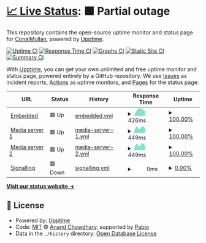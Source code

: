 # [📈 Live Status](https://ConalMullan.github.io/ds-embedded-test): <!--live status--> **🟧 Partial outage**

This repository contains the open-source uptime monitor and status page for [ConalMullan](https://ConalMullan.github.io/ds-embedded-test), powered by [Upptime](https://github.com/upptime/upptime).

[![Uptime CI](https://github.com/ConalMullan/ds-embedded-test/workflows/Uptime%20CI/badge.svg)](https://github.com/ConalMullan/ds-embedded-test/actions?query=workflow%3A%22Uptime+CI%22)
[![Response Time CI](https://github.com/ConalMullan/ds-embedded-test/workflows/Response%20Time%20CI/badge.svg)](https://github.com/ConalMullan/ds-embedded-test/actions?query=workflow%3A%22Response+Time+CI%22)
[![Graphs CI](https://github.com/ConalMullan/ds-embedded-test/workflows/Graphs%20CI/badge.svg)](https://github.com/ConalMullan/ds-embedded-test/actions?query=workflow%3A%22Graphs+CI%22)
[![Static Site CI](https://github.com/ConalMullan/ds-embedded-test/workflows/Static%20Site%20CI/badge.svg)](https://github.com/ConalMullan/ds-embedded-test/actions?query=workflow%3A%22Static+Site+CI%22)
[![Summary CI](https://github.com/ConalMullan/ds-embedded-test/workflows/Summary%20CI/badge.svg)](https://github.com/ConalMullan/ds-embedded-test/actions?query=workflow%3A%22Summary+CI%22)

With [Upptime](https://upptime.js.org), you can get your own unlimited and free uptime monitor and status page, powered entirely by a GitHub repository. We use [Issues](https://github.com/ConalMullan/ds-embedded-test/issues) as incident reports, [Actions](https://github.com/ConalMullan/ds-embedded-test/actions) as uptime monitors, and [Pages](https://ConalMullan.github.io/ds-embedded-test) for the status page.

<!--start: status pages-->
<!-- This summary is generated by Upptime (https://github.com/upptime/upptime) -->
<!-- Do not edit this manually, your changes will be overwritten -->
<!-- prettier-ignore -->
| URL | Status | History | Response Time | Uptime |
| --- | ------ | ------- | ------------- | ------ |
| <img alt="" src="https://icons.duckduckgo.com/ip3/dashboard.digitalsamba.com.ico" height="13"> [Embedded](https://dashboard.digitalsamba.com) | 🟩 Up | [embedded.yml](https://github.com/ConalMullan/ds-embedded-test/commits/HEAD/history/embedded.yml) | <details><summary><img alt="Response time graph" src="./graphs/embedded/response-time-week.png" height="20"> 426ms</summary><br><a href="https://ConalMullan.github.io/ds-embedded-test/history/embedded"><img alt="Response time 426" src="https://img.shields.io/endpoint?url=https%3A%2F%2Fraw.githubusercontent.com%2FConalMullan%2Fds-embedded-test%2FHEAD%2Fapi%2Fembedded%2Fresponse-time.json"></a><br><a href="https://ConalMullan.github.io/ds-embedded-test/history/embedded"><img alt="24-hour response time 492" src="https://img.shields.io/endpoint?url=https%3A%2F%2Fraw.githubusercontent.com%2FConalMullan%2Fds-embedded-test%2FHEAD%2Fapi%2Fembedded%2Fresponse-time-day.json"></a><br><a href="https://ConalMullan.github.io/ds-embedded-test/history/embedded"><img alt="7-day response time 426" src="https://img.shields.io/endpoint?url=https%3A%2F%2Fraw.githubusercontent.com%2FConalMullan%2Fds-embedded-test%2FHEAD%2Fapi%2Fembedded%2Fresponse-time-week.json"></a><br><a href="https://ConalMullan.github.io/ds-embedded-test/history/embedded"><img alt="30-day response time 426" src="https://img.shields.io/endpoint?url=https%3A%2F%2Fraw.githubusercontent.com%2FConalMullan%2Fds-embedded-test%2FHEAD%2Fapi%2Fembedded%2Fresponse-time-month.json"></a><br><a href="https://ConalMullan.github.io/ds-embedded-test/history/embedded"><img alt="1-year response time 426" src="https://img.shields.io/endpoint?url=https%3A%2F%2Fraw.githubusercontent.com%2FConalMullan%2Fds-embedded-test%2FHEAD%2Fapi%2Fembedded%2Fresponse-time-year.json"></a></details> | <details><summary><a href="https://ConalMullan.github.io/ds-embedded-test/history/embedded">100.00%</a></summary><a href="https://ConalMullan.github.io/ds-embedded-test/history/embedded"><img alt="All-time uptime 100.00%" src="https://img.shields.io/endpoint?url=https%3A%2F%2Fraw.githubusercontent.com%2FConalMullan%2Fds-embedded-test%2FHEAD%2Fapi%2Fembedded%2Fuptime.json"></a><br><a href="https://ConalMullan.github.io/ds-embedded-test/history/embedded"><img alt="24-hour uptime 100.00%" src="https://img.shields.io/endpoint?url=https%3A%2F%2Fraw.githubusercontent.com%2FConalMullan%2Fds-embedded-test%2FHEAD%2Fapi%2Fembedded%2Fuptime-day.json"></a><br><a href="https://ConalMullan.github.io/ds-embedded-test/history/embedded"><img alt="7-day uptime 100.00%" src="https://img.shields.io/endpoint?url=https%3A%2F%2Fraw.githubusercontent.com%2FConalMullan%2Fds-embedded-test%2FHEAD%2Fapi%2Fembedded%2Fuptime-week.json"></a><br><a href="https://ConalMullan.github.io/ds-embedded-test/history/embedded"><img alt="30-day uptime 100.00%" src="https://img.shields.io/endpoint?url=https%3A%2F%2Fraw.githubusercontent.com%2FConalMullan%2Fds-embedded-test%2FHEAD%2Fapi%2Fembedded%2Fuptime-month.json"></a><br><a href="https://ConalMullan.github.io/ds-embedded-test/history/embedded"><img alt="1-year uptime 100.00%" src="https://img.shields.io/endpoint?url=https%3A%2F%2Fraw.githubusercontent.com%2FConalMullan%2Fds-embedded-test%2FHEAD%2Fapi%2Fembedded%2Fuptime-year.json"></a></details>
| <img alt="" src="https://icons.duckduckgo.com/ip3/mediastream1.prod.monza-eu.wbcnf.net.ico" height="13"> [Media server 1](https://mediastream1.prod.monza-eu.wbcnf.net/mediaserver1/info) | 🟩 Up | [media-server-1.yml](https://github.com/ConalMullan/ds-embedded-test/commits/HEAD/history/media-server-1.yml) | <details><summary><img alt="Response time graph" src="./graphs/media-server-1/response-time-week.png" height="20"> 449ms</summary><br><a href="https://ConalMullan.github.io/ds-embedded-test/history/media-server-1"><img alt="Response time 449" src="https://img.shields.io/endpoint?url=https%3A%2F%2Fraw.githubusercontent.com%2FConalMullan%2Fds-embedded-test%2FHEAD%2Fapi%2Fmedia-server-1%2Fresponse-time.json"></a><br><a href="https://ConalMullan.github.io/ds-embedded-test/history/media-server-1"><img alt="24-hour response time 530" src="https://img.shields.io/endpoint?url=https%3A%2F%2Fraw.githubusercontent.com%2FConalMullan%2Fds-embedded-test%2FHEAD%2Fapi%2Fmedia-server-1%2Fresponse-time-day.json"></a><br><a href="https://ConalMullan.github.io/ds-embedded-test/history/media-server-1"><img alt="7-day response time 449" src="https://img.shields.io/endpoint?url=https%3A%2F%2Fraw.githubusercontent.com%2FConalMullan%2Fds-embedded-test%2FHEAD%2Fapi%2Fmedia-server-1%2Fresponse-time-week.json"></a><br><a href="https://ConalMullan.github.io/ds-embedded-test/history/media-server-1"><img alt="30-day response time 449" src="https://img.shields.io/endpoint?url=https%3A%2F%2Fraw.githubusercontent.com%2FConalMullan%2Fds-embedded-test%2FHEAD%2Fapi%2Fmedia-server-1%2Fresponse-time-month.json"></a><br><a href="https://ConalMullan.github.io/ds-embedded-test/history/media-server-1"><img alt="1-year response time 449" src="https://img.shields.io/endpoint?url=https%3A%2F%2Fraw.githubusercontent.com%2FConalMullan%2Fds-embedded-test%2FHEAD%2Fapi%2Fmedia-server-1%2Fresponse-time-year.json"></a></details> | <details><summary><a href="https://ConalMullan.github.io/ds-embedded-test/history/media-server-1">100.00%</a></summary><a href="https://ConalMullan.github.io/ds-embedded-test/history/media-server-1"><img alt="All-time uptime 100.00%" src="https://img.shields.io/endpoint?url=https%3A%2F%2Fraw.githubusercontent.com%2FConalMullan%2Fds-embedded-test%2FHEAD%2Fapi%2Fmedia-server-1%2Fuptime.json"></a><br><a href="https://ConalMullan.github.io/ds-embedded-test/history/media-server-1"><img alt="24-hour uptime 100.00%" src="https://img.shields.io/endpoint?url=https%3A%2F%2Fraw.githubusercontent.com%2FConalMullan%2Fds-embedded-test%2FHEAD%2Fapi%2Fmedia-server-1%2Fuptime-day.json"></a><br><a href="https://ConalMullan.github.io/ds-embedded-test/history/media-server-1"><img alt="7-day uptime 100.00%" src="https://img.shields.io/endpoint?url=https%3A%2F%2Fraw.githubusercontent.com%2FConalMullan%2Fds-embedded-test%2FHEAD%2Fapi%2Fmedia-server-1%2Fuptime-week.json"></a><br><a href="https://ConalMullan.github.io/ds-embedded-test/history/media-server-1"><img alt="30-day uptime 100.00%" src="https://img.shields.io/endpoint?url=https%3A%2F%2Fraw.githubusercontent.com%2FConalMullan%2Fds-embedded-test%2FHEAD%2Fapi%2Fmedia-server-1%2Fuptime-month.json"></a><br><a href="https://ConalMullan.github.io/ds-embedded-test/history/media-server-1"><img alt="1-year uptime 100.00%" src="https://img.shields.io/endpoint?url=https%3A%2F%2Fraw.githubusercontent.com%2FConalMullan%2Fds-embedded-test%2FHEAD%2Fapi%2Fmedia-server-1%2Fuptime-year.json"></a></details>
| <img alt="" src="https://icons.duckduckgo.com/ip3/mediastream2.prod.monza-eu.wbcnf.net.ico" height="13"> [Media server 2](https://mediastream2.prod.monza-eu.wbcnf.net/mediaserver1/info) | 🟩 Up | [media-server-2.yml](https://github.com/ConalMullan/ds-embedded-test/commits/HEAD/history/media-server-2.yml) | <details><summary><img alt="Response time graph" src="./graphs/media-server-2/response-time-week.png" height="20"> 449ms</summary><br><a href="https://ConalMullan.github.io/ds-embedded-test/history/media-server-2"><img alt="Response time 449" src="https://img.shields.io/endpoint?url=https%3A%2F%2Fraw.githubusercontent.com%2FConalMullan%2Fds-embedded-test%2FHEAD%2Fapi%2Fmedia-server-2%2Fresponse-time.json"></a><br><a href="https://ConalMullan.github.io/ds-embedded-test/history/media-server-2"><img alt="24-hour response time 530" src="https://img.shields.io/endpoint?url=https%3A%2F%2Fraw.githubusercontent.com%2FConalMullan%2Fds-embedded-test%2FHEAD%2Fapi%2Fmedia-server-2%2Fresponse-time-day.json"></a><br><a href="https://ConalMullan.github.io/ds-embedded-test/history/media-server-2"><img alt="7-day response time 449" src="https://img.shields.io/endpoint?url=https%3A%2F%2Fraw.githubusercontent.com%2FConalMullan%2Fds-embedded-test%2FHEAD%2Fapi%2Fmedia-server-2%2Fresponse-time-week.json"></a><br><a href="https://ConalMullan.github.io/ds-embedded-test/history/media-server-2"><img alt="30-day response time 449" src="https://img.shields.io/endpoint?url=https%3A%2F%2Fraw.githubusercontent.com%2FConalMullan%2Fds-embedded-test%2FHEAD%2Fapi%2Fmedia-server-2%2Fresponse-time-month.json"></a><br><a href="https://ConalMullan.github.io/ds-embedded-test/history/media-server-2"><img alt="1-year response time 449" src="https://img.shields.io/endpoint?url=https%3A%2F%2Fraw.githubusercontent.com%2FConalMullan%2Fds-embedded-test%2FHEAD%2Fapi%2Fmedia-server-2%2Fresponse-time-year.json"></a></details> | <details><summary><a href="https://ConalMullan.github.io/ds-embedded-test/history/media-server-2">100.00%</a></summary><a href="https://ConalMullan.github.io/ds-embedded-test/history/media-server-2"><img alt="All-time uptime 100.00%" src="https://img.shields.io/endpoint?url=https%3A%2F%2Fraw.githubusercontent.com%2FConalMullan%2Fds-embedded-test%2FHEAD%2Fapi%2Fmedia-server-2%2Fuptime.json"></a><br><a href="https://ConalMullan.github.io/ds-embedded-test/history/media-server-2"><img alt="24-hour uptime 100.00%" src="https://img.shields.io/endpoint?url=https%3A%2F%2Fraw.githubusercontent.com%2FConalMullan%2Fds-embedded-test%2FHEAD%2Fapi%2Fmedia-server-2%2Fuptime-day.json"></a><br><a href="https://ConalMullan.github.io/ds-embedded-test/history/media-server-2"><img alt="7-day uptime 100.00%" src="https://img.shields.io/endpoint?url=https%3A%2F%2Fraw.githubusercontent.com%2FConalMullan%2Fds-embedded-test%2FHEAD%2Fapi%2Fmedia-server-2%2Fuptime-week.json"></a><br><a href="https://ConalMullan.github.io/ds-embedded-test/history/media-server-2"><img alt="30-day uptime 100.00%" src="https://img.shields.io/endpoint?url=https%3A%2F%2Fraw.githubusercontent.com%2FConalMullan%2Fds-embedded-test%2FHEAD%2Fapi%2Fmedia-server-2%2Fuptime-month.json"></a><br><a href="https://ConalMullan.github.io/ds-embedded-test/history/media-server-2"><img alt="1-year uptime 100.00%" src="https://img.shields.io/endpoint?url=https%3A%2F%2Fraw.githubusercontent.com%2FConalMullan%2Fds-embedded-test%2FHEAD%2Fapi%2Fmedia-server-2%2Fuptime-year.json"></a></details>
| <img alt="" src="https://icons.duckduckgo.com/ip3/datastream1.digitalsamba.com.ico" height="13"> [Signalling](wss://datastream1.digitalsamba.com/ws) | 🟥 Down | [signalling.yml](https://github.com/ConalMullan/ds-embedded-test/commits/HEAD/history/signalling.yml) | <details><summary><img alt="Response time graph" src="./graphs/signalling/response-time-week.png" height="20"> 0ms</summary><br><a href="https://ConalMullan.github.io/ds-embedded-test/history/signalling"><img alt="Response time 0" src="https://img.shields.io/endpoint?url=https%3A%2F%2Fraw.githubusercontent.com%2FConalMullan%2Fds-embedded-test%2FHEAD%2Fapi%2Fsignalling%2Fresponse-time.json"></a><br><a href="https://ConalMullan.github.io/ds-embedded-test/history/signalling"><img alt="24-hour response time 0" src="https://img.shields.io/endpoint?url=https%3A%2F%2Fraw.githubusercontent.com%2FConalMullan%2Fds-embedded-test%2FHEAD%2Fapi%2Fsignalling%2Fresponse-time-day.json"></a><br><a href="https://ConalMullan.github.io/ds-embedded-test/history/signalling"><img alt="7-day response time 0" src="https://img.shields.io/endpoint?url=https%3A%2F%2Fraw.githubusercontent.com%2FConalMullan%2Fds-embedded-test%2FHEAD%2Fapi%2Fsignalling%2Fresponse-time-week.json"></a><br><a href="https://ConalMullan.github.io/ds-embedded-test/history/signalling"><img alt="30-day response time 0" src="https://img.shields.io/endpoint?url=https%3A%2F%2Fraw.githubusercontent.com%2FConalMullan%2Fds-embedded-test%2FHEAD%2Fapi%2Fsignalling%2Fresponse-time-month.json"></a><br><a href="https://ConalMullan.github.io/ds-embedded-test/history/signalling"><img alt="1-year response time 0" src="https://img.shields.io/endpoint?url=https%3A%2F%2Fraw.githubusercontent.com%2FConalMullan%2Fds-embedded-test%2FHEAD%2Fapi%2Fsignalling%2Fresponse-time-year.json"></a></details> | <details><summary><a href="https://ConalMullan.github.io/ds-embedded-test/history/signalling">0.00%</a></summary><a href="https://ConalMullan.github.io/ds-embedded-test/history/signalling"><img alt="All-time uptime 0.00%" src="https://img.shields.io/endpoint?url=https%3A%2F%2Fraw.githubusercontent.com%2FConalMullan%2Fds-embedded-test%2FHEAD%2Fapi%2Fsignalling%2Fuptime.json"></a><br><a href="https://ConalMullan.github.io/ds-embedded-test/history/signalling"><img alt="24-hour uptime 0.00%" src="https://img.shields.io/endpoint?url=https%3A%2F%2Fraw.githubusercontent.com%2FConalMullan%2Fds-embedded-test%2FHEAD%2Fapi%2Fsignalling%2Fuptime-day.json"></a><br><a href="https://ConalMullan.github.io/ds-embedded-test/history/signalling"><img alt="7-day uptime 0.00%" src="https://img.shields.io/endpoint?url=https%3A%2F%2Fraw.githubusercontent.com%2FConalMullan%2Fds-embedded-test%2FHEAD%2Fapi%2Fsignalling%2Fuptime-week.json"></a><br><a href="https://ConalMullan.github.io/ds-embedded-test/history/signalling"><img alt="30-day uptime 0.00%" src="https://img.shields.io/endpoint?url=https%3A%2F%2Fraw.githubusercontent.com%2FConalMullan%2Fds-embedded-test%2FHEAD%2Fapi%2Fsignalling%2Fuptime-month.json"></a><br><a href="https://ConalMullan.github.io/ds-embedded-test/history/signalling"><img alt="1-year uptime 0.00%" src="https://img.shields.io/endpoint?url=https%3A%2F%2Fraw.githubusercontent.com%2FConalMullan%2Fds-embedded-test%2FHEAD%2Fapi%2Fsignalling%2Fuptime-year.json"></a></details>

<!--end: status pages-->

[**Visit our status website →**](https://ConalMullan.github.io/ds-embedded-test)

## 📄 License

- Powered by: [Upptime](https://github.com/upptime/upptime)
- Code: [MIT](./LICENSE) © [Anand Chowdhary](https://anandchowdhary.com), supported by [Pabio](https://pabio.com)
- Data in the `./history` directory: [Open Database License](https://opendatacommons.org/licenses/odbl/1-0/)
